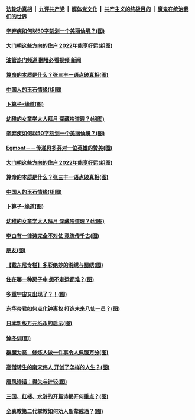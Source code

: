 ####  [法轮功真相](../../../../basic/blob/master/README.md?t=06150902) &nbsp;|&nbsp; [九评共产党](../../../../9ping.md/blob/master/README.md?t=06150902) &nbsp;|&nbsp; [解体党文化](../../../../jtdwh.md/blob/master/README.md?t=06150902)  &nbsp;|&nbsp; [共产主义的终极目的](../../../../gczydzjmd.md/blob/master/README.md?t=06150902) &nbsp;|&nbsp; [魔鬼在统治我们的世界](../../../../mgztzwmdsj.md/blob/master/README.md?t=06150902) 

#### [辛弃疾如何以50字刻划一个美丽仙境？(图)](../pages/p7/1009038.md?t=06150902) 

#### [大门朝这些方向的住户 2022年能享好运(组图)](../pages/p7/1008759.md?t=06150902) 

#### [油管热门频道 翻墙必看视频 新闻](http://45.76.130.85:81/youtube.html?06150902)

#### [算命的本质是什么？张三丰一语点破真相(图)](../pages/p7/1007752.md?t=06150902) 

#### [中国人的玉石情缘(组图)](../pages/p7/1008405.md?t=06150902) 

#### [卜算子･缘道(图)](../pages/p7/1009035.md?t=06150902) 

#### [幼稚的女童学大人拜月 深藏啥道理？(组图)](../pages/p7/1008979.md?t=06150902) 

#### [辛弃疾如何以50字刻划一个美丽仙境？(图)](../pages/p7/1009038.md?t=06150902) 

#### [Egmont－－传递贝多芬对一位英雄的赞美(图)](../pages/p7/1009023.md?t=06150902) 

#### [大门朝这些方向的住户 2022年能享好运(组图)](../pages/p7/1008759.md?t=06150902) 

#### [算命的本质是什么？张三丰一语点破真相(图)](../pages/p7/1007752.md?t=06150902) 

#### [中国人的玉石情缘(组图)](../pages/p7/1008405.md?t=06150902) 

#### [卜算子･缘道(图)](../pages/p7/1009035.md?t=06150902) 

#### [幼稚的女童学大人拜月 深藏啥道理？(组图)](../pages/p7/1008979.md?t=06150902) 

#### [李白有一律诗完全不对仗 竟流传千古(图)](../pages/p7/1001544.md?t=06150902) 

#### [朋友(图)](../pages/p7/1008862.md?t=06150902) 

#### [【戴东尼专栏】多彩绝妙的湘绣与蜀绣(图)](../pages/p7/1005989.md?t=06150902) 

#### [住在哪一种房子中 想不走运都难？(图)](../pages/p7/1008723.md?t=06150902) 

#### [多重宇宙又出现了？！(图)](../pages/p7/1008970.md?t=06150902) 

#### [东华帝君如何点化钟离权 打造未来八仙一员？(图)](../pages/p7/1008048.md?t=06150902) 

#### [日本新版万元纸币的启示(图)](../pages/p7/1008401.md?t=06150902) 

#### [悼冬训(图)](../pages/p7/1008861.md?t=06150902) 

#### [群魔为恶　修炼人做一件事令人佩服万分(图)](../pages/p7/1008801.md?t=06150902) 

#### [高僧转生的南宋伟人 开创了怎样的人生？(图)](../pages/p7/1008578.md?t=06150902) 

#### [唐风诗话：得失与计较(图)](../pages/p7/1008859.md?t=06150902) 

#### [三国、红楼、水浒的开篇诗揭开何重点？(图)](../pages/p7/1008685.md?t=06150902) 

#### [全真教第二代掌教如何劝人断荤戒酒？(图)](../pages/p7/1007635.md?t=06150902) 

<img src='http://gfw-breaker.win/goodnews/indexes/p7.md' width='0px' height='0px'/>
